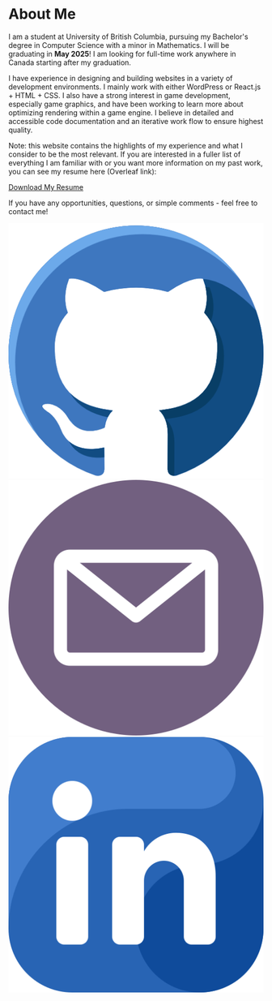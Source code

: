 <h1>About Me</h1>

I am a student at University of British Columbia, pursuing my Bachelor's degree in Computer Science with a minor in Mathematics. I will be graduating in <b>May 2025</b>! I am looking for full-time work anywhere in Canada starting after my graduation.

I have experience in designing and building websites in a variety of development environments. I mainly work with either WordPress or React.js + HTML + CSS. I also have a strong interest in game development, especially game graphics, and have been working to learn more about optimizing rendering within a game engine. I believe in detailed and accessible code documentation and an iterative work flow to ensure highest quality.

Note: this website contains the highlights of my experience and what I consider to be the most relevant. If you are interested in a fuller list of everything I am familiar with or you want more information on my past work, you can see my resume here (Overleaf link):

<a href="https://www.overleaf.com/read/bpcwdxhvktsq#fd438b" :class="$style.resumeBtn">Download My Resume</a>

If you have any opportunities, questions, or simple comments - feel free to contact me!

<!-- put contact stuff here-->

<div :class="$style.contactDisplay">
    <a href="github.com/logank8">
        <img src="./media/icons/github.png" :class="$style.contactIcon">
    </a>
    <a href="mailto:lokeener@student.ubc.ca">
        <img src="./media/icons/email.png" :class="$style.contactIcon">
    </a>
    <a href="https://www.linkedin.com/in/logan-keener-5a5794206/">
        <img src="./media/icons/linkedin.png" :class="$style.contactIcon">
    </a>
</div>


<style module>
    .resumeBtn {
        background-color:#496dd7;
        padding: 15px 40px;
        border-radius: 10px;
        font-size: 16px;
        color: white !important;
        text-decoration: none !important;
        cursor: grab;
        transition: 0.5s;
    }

    .resumeBtn:hover {
        transition: 0.5s;
        background-color:rgb(64, 95, 190);
        color: white;
        border-color: #3d3d66;
    }

    .contactIcon {
        width: 50px;
        margin-right: 50px;
        transition: 0.2s;
    }

    .contactIcon:hover {
        transition: 0.2s;
        width: 60px;
    }

    .contactDisplay {
        display: flex;
        flex-direction: row;
        justify-content: center;
    }
</style>

